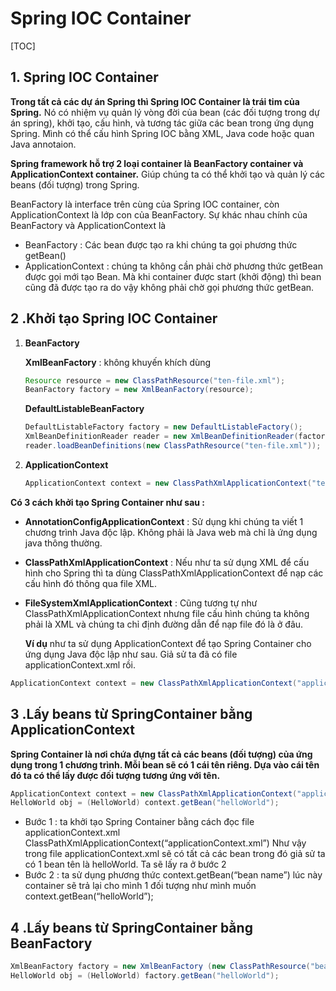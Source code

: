 # Spring IOC Container

[TOC]

## 1. Spring IOC Container 

**Trong tất cả các dự án Spring thì Spring IOC Container là trái tim của Spring.** Nó có nhiệm vụ quản lý vòng đời của bean (các đối tượng trong dự án spring), khởi tạo, cấu hình, và tương tác giữa các bean trong ứng dụng Spring. Mình có thể cấu hình Spring IOC bằng XML, Java code hoặc quan Java annotaion.

**Spring framework hỗ trợ 2 loại container là BeanFactory container và ApplicationContext container.** Giúp chúng ta có thể khởi tạo và quản lý các beans (đối tượng) trong Spring.

BeanFactory là interface trên cùng của Spring IOC container, còn ApplicationContext là lớp con của BeanFactory. Sự khác nhau chính của BeanFactory và ApplicationContext là

- BeanFactory : Các bean được tạo ra khi chúng ta gọi phương thức getBean()
- ApplicationContext : chúng ta không cần phải chờ phương thức getBean được gọi mới tạo Bean. Mà khi container được start (khởi động) thì bean cũng đã được tạo ra do vậy không phải chờ gọi phương thức getBean.

## 2 .Khởi tạo Spring IOC Container 

1. **BeanFactory**

   **XmlBeanFactory** : không khuyến khích dùng

   ```java
   Resource resource = new ClassPathResource("ten-file.xml");
   BeanFactory factory = new XmlBeanFactory(resource);
   ```

   **DefaultListableBeanFactory**

   ```java
   DefaultListableFactory factory = new DefaultListableFactory();
   XmlBeanDefinitionReader reader = new XmlBeanDefinitionReader(factory);
   reader.loadBeanDefinitions(new ClassPathResource("ten-file.xml"));
   ```

1. **ApplicationContext**

   ```java
   ApplicationContext context = new ClassPathXmlApplicationContext("ten-file.xml");
   ```

   

**Có 3 cách khởi tạo Spring Container như sau :**

- **AnnotationConfigApplicationContext** : Sử dụng khi chúng ta viết 1 chương trình Java độc lập. Không phải là Java web mà chỉ là ứng dụng java thông thường.

- **ClassPathXmlApplicationContext** : Nếu như ta sử dụng XML để cấu hình cho Spring thì ta dùng ClassPathXmlApplicationContext để nạp các cấu hình đó thông qua file XML.

- **FileSystemXmlApplicationContext** : Cũng tương tự như ClassPathXmlApplicationContext nhưng file cấu hình chúng ta không phải là XML và chúng ta chỉ định đường dẫn để nạp file đó là ở đâu.

  **Ví dụ** như ta sử dụng ApplicationContext để tạo Spring Container cho ứng dụng Java độc lập như sau. Giả sử ta đã có file applicationContext.xml rồi.

```java
ApplicationContext context = new ClassPathXmlApplicationContext("applicationContext.xml");
```

## 3 .Lấy beans từ SpringContainer bằng ApplicationContext 

**Spring Container là nơi chứa đựng tất cả các beans (đối tượng) của ứng dụng trong 1 chương trình. Mỗi bean sẽ có 1 cái tên riêng. Dựa vào cái tên đó ta có thể lấy được đối tượng tương ứng với tên.**

```java
ApplicationContext context = new ClassPathXmlApplicationContext("applicationContext.xml"); 
HelloWorld obj = (HelloWorld) context.getBean("helloWorld");
```

- Bước 1 : ta khởi tạo Spring Container bằng cách đọc file applicationContext.xml ClassPathXmlApplicationContext(“applicationContext.xml”) Như vậy trong file applicationContext.xml sẽ có tất cả các bean trong đó giả sử ta có 1 bean tên là helloWorld. Ta sẽ lấy ra ở bước 2
- Bước 2 : ta sử dụng phương thức context.getBean(“bean name”) lúc này container sẽ trả lại cho mình 1 đối tượng như mình muốn context.getBean(“helloWorld”);

## 4 .Lấy beans từ SpringContainer bằng BeanFactory

```java
XmlBeanFactory factory = new XmlBeanFactory (new ClassPathResource("beans.xml")); 
HelloWorld obj = (HelloWorld) factory.getBean("helloWorld"); 
```

